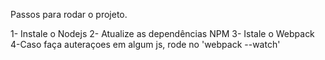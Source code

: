 Passos para rodar o projeto.

1- Instale o Nodejs
2- Atualize as dependências NPM
3- Istale o Webpack
4-Caso faça auteraçoes em algum js, rode no 'webpack --watch'

